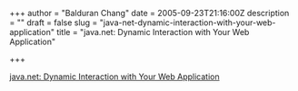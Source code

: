 +++
author = "Balduran Chang"
date = 2005-09-23T21:16:00Z
description = ""
draft = false
slug = "java-net-dynamic-interaction-with-your-web-application"
title = "java.net: Dynamic Interaction with Your Web Application"

+++


[java.net: Dynamic Interaction with Your Web Application](http://today.java.net/pub/a/today/2005/09/23/dynamic-web-app-interaction.html)


